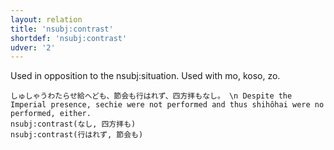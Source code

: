 ```yaml
---
layout: relation
title: 'nsubj:contrast'
shortdef: 'nsubj:contrast'
udver: '2'
---
```


Used in opposition to the nsubj:situation. Used with mo, koso, zo.

~~~ sdparse
しゅしゃうわたらせ給へども、節会も行はれず、四方拝もなし。 \n Despite the Imperial presence, sechie were not performed and thus shihôhai were no performed, either. 
nsubj:contrast(なし, 四方拝も)
nsubj:contrast(行はれず, 節会も)
~~~
<!-- Interlanguage links updated Ne 5. května 2024, 18:21:27 CEST -->
